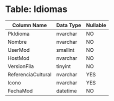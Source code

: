 # Table: Idiomas

| Column Name | Data Type | Nullable |
|-------------|-----------|----------|
| PkIdioma | nvarchar | NO |
| Nombre | nvarchar | NO |
| UserMod | smallint | NO |
| HostMod | nvarchar | NO |
| VersionFila | tinyint | NO |
| ReferenciaCultural | nvarchar | YES |
| Icono | nvarchar | YES |
| FechaMod | datetime | NO |
